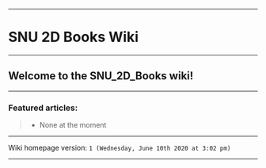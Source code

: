 ***

# SNU 2D Books Wiki

***

## Welcome to the SNU_2D_Books wiki!

***

### Featured articles:

> * None at the moment

***

Wiki homepage version: `1 (Wednesday, June 10th 2020 at 3:02 pm)`

***
